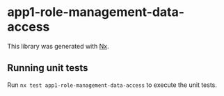 # app1-role-management-data-access

This library was generated with [Nx](https://nx.dev).

## Running unit tests

Run `nx test app1-role-management-data-access` to execute the unit tests.
